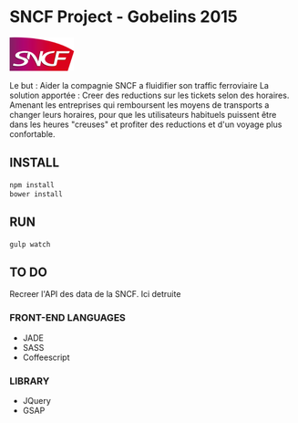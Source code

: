[logo]: https://github.com/AntoineCharbonnier/SNCF-gobelins/blob/master/app/img/SNCF-logo.png

# SNCF Project - Gobelins 2015

![alt text][logo]

Le but : Aider la compagnie SNCF a fluidifier son traffic ferroviaire
La solution apportée : Creer des reductions sur les tickets selon des horaires. 
Amenant les entreprises qui remboursent les moyens de transports a changer leurs horaires,
pour que les utilisateurs habituels puissent être dans les heures "creuses" et profiter des reductions et d'un voyage plus confortable.

## INSTALL

```shell
npm install
bower install
```

## RUN

```shell
gulp watch
```

## TO DO 

Recreer l'API des data de la SNCF. Ici detruite



### FRONT-END LANGUAGES

  * JADE
  * SASS
  * Coffeescript 


### LIBRARY
  * JQuery
  * GSAP
